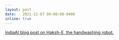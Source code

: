 ```yaml
---
layout: post
date:   2021-12-07 09:00:00-0400
inline: true
---
```


[IndiaAI blog post on Haksh-E, the handwashing
robot.](https://indiaai.gov.in/article/20211206090803159367-haksh-e-ai-powered-social-robot-to-promote-good-hand-hygiene-practices-in-children)
